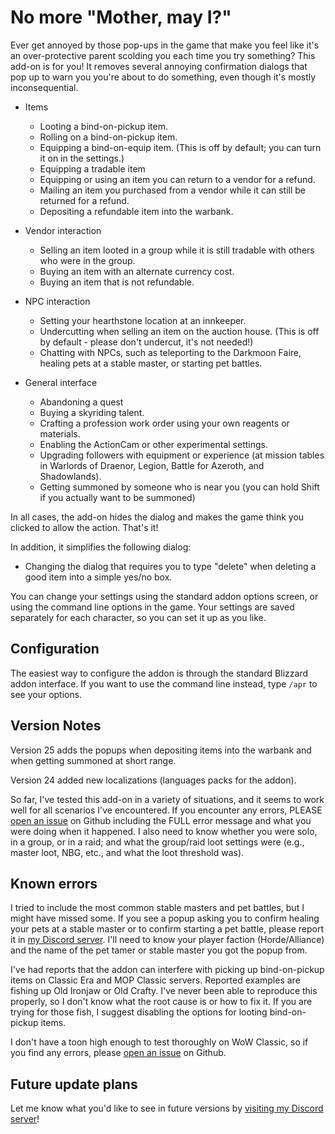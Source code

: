 # No more "Mother, may I?"
Ever get annoyed by those pop-ups in the game that make you feel like it's an over-protective parent scolding you each time you try something? This add-on is for you! It removes several annoying confirmation dialogs that pop up to warn you you're about to do something, even though it's mostly inconsequential.

- Items
	- Looting a bind-on-pickup item.
	- Rolling on a bind-on-pickup item.
	- Equipping a bind-on-equip item. (This is off by default; you can turn it on in the settings.)
	- Equipping a tradable item
	- Equipping or using an item you can return to a vendor for a refund.
	- Mailing an item you purchased from a vendor while it can still be returned for a refund.
	- Depositing a refundable item into the warbank.

- Vendor interaction
	- Selling an item looted in a group while it is still tradable with others who were in the group.
	- Buying an item with an alternate currency cost.
	- Buying an item that is not refundable.

- NPC interaction
	- Setting your hearthstone location at an innkeeper.
	- Undercutting when selling an item on the auction house. (This is off by default - please don't undercut, it's not needed!)
	- Chatting with NPCs, such as teleporting to the Darkmoon Faire, healing pets at a stable master, or starting pet battles.

- General interface 
	- Abandoning a quest
	- Buying a skyriding talent.
	- Crafting a profession work order using your own reagents or materials.
	- Enabling the ActionCam or other experimental settings.
	- Upgrading followers with equipment or experience (at mission tables in Warlords of Draenor, Legion, Battle for Azeroth, and Shadowlands).
	- Getting summoned by someone who is near you (you can hold Shift if you actually want to be summoned)

In all cases, the add-on hides the dialog and makes the game think you clicked to allow the action. That's it!

In addition, it simplifies the following dialog:

- Changing the dialog that requires you to type "delete" when deleting a good item into a simple yes/no box.

You can change your settings using the standard addon options screen, or using the command line options in the game. Your settings are saved separately for each character, so you can set it up as you like.

## Configuration
The easiest way to configure the addon is through the standard Blizzard addon interface. If you want to use the command line instead, type `/apr` to see your options.

## Version Notes
Version 25 adds the popups when depositing items into the warbank and when getting summoned at short range.

Version 24 added new localizations (languages packs for the addon).

So far, I've tested this add-on in a variety of situations, and it seems to work well for all scenarios I've encountered. If you encounter any errors, PLEASE [open an issue](https://github.com/KyrosKrane/AnnoyingPopupRemover/issues) on Github including the FULL error message and what you were doing when it happened. I also need to know whether you were solo, in a group, or in a raid; and what the group/raid loot settings were (e.g., master loot, NBG, etc., and what the loot threshold was).

## Known errors
I tried to include the most common stable masters and pet battles, but I might have missed some. If you see a popup asking you to confirm healing your pets at a stable master or to confirm starting a pet battle, please report it in [my Discord server](https://discord.gg/YRBDrxQ). I'll need to know your player faction (Horde/Alliance) and the name of the pet tamer or stable master you got the popup from.

I've had reports that the addon can interfere with picking up bind-on-pickup items on Classic Era and MOP Classic servers. Reported examples are fishing up Old Ironjaw or Old Crafty. I've never been able to reproduce this properly, so I don't know what the root cause is or how to fix it. If you are trying for those fish, I suggest disabling the options for looting bind-on-pickup items.

I don't have a toon high enough to test thoroughly on WoW Classic, so if you find any errors, please [open an issue](https://github.com/KyrosKrane/AnnoyingPopupRemover/issues) on Github.

## Future update plans
Let me know what you'd like to see in future versions by [visiting my Discord server](https://discord.gg/YRBDrxQ)!
